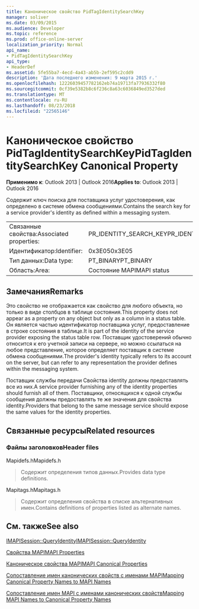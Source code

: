 ```yaml
---
title: Каноническое свойство PidTagIdentitySearchKey
manager: soliver
ms.date: 03/09/2015
ms.audience: Developer
ms.topic: reference
ms.prod: office-online-server
localization_priority: Normal
api_name:
- PidTagIdentitySearchKey
api_type:
- HeaderDef
ms.assetid: 5fe55ba7-4ecd-4a43-ab5b-2ef595c2cdd9
description: 'Дата последнего изменения: 9 марта 2015 г.'
ms.openlocfilehash: 12226039457782162eb74a19713fa77936332f80
ms.sourcegitcommit: 0cf39e5382b8c6f236c8a63c6036849ed3527ded
ms.translationtype: MT
ms.contentlocale: ru-RU
ms.lasthandoff: 08/23/2018
ms.locfileid: "22565146"
---
```

# <a name="pidtagidentitysearchkey-canonical-property"></a><span data-ttu-id="71b09-103">Каноническое свойство PidTagIdentitySearchKey</span><span class="sxs-lookup"><span data-stu-id="71b09-103">PidTagIdentitySearchKey Canonical Property</span></span>

  
  
<span data-ttu-id="71b09-104">**Применимо к**: Outlook 2013 | Outlook 2016</span><span class="sxs-lookup"><span data-stu-id="71b09-104">**Applies to**: Outlook 2013 | Outlook 2016</span></span> 
  
<span data-ttu-id="71b09-105">Содержит ключ поиска для поставщика услуг удостоверения, как определено в системе обмена сообщениями.</span><span class="sxs-lookup"><span data-stu-id="71b09-105">Contains the search key for a service provider's identity as defined within a messaging system.</span></span> 
  
|||
|:-----|:-----|
|<span data-ttu-id="71b09-106">Связанные свойства:</span><span class="sxs-lookup"><span data-stu-id="71b09-106">Associated properties:</span></span>  <br/> |<span data-ttu-id="71b09-107">PR_IDENTITY_SEARCH_KEY</span><span class="sxs-lookup"><span data-stu-id="71b09-107">PR_IDENTITY_SEARCH_KEY</span></span>  <br/> |
|<span data-ttu-id="71b09-108">Идентификатор:</span><span class="sxs-lookup"><span data-stu-id="71b09-108">Identifier:</span></span>  <br/> |<span data-ttu-id="71b09-109">0x3E05</span><span class="sxs-lookup"><span data-stu-id="71b09-109">0x3E05</span></span>  <br/> |
|<span data-ttu-id="71b09-110">Тип данных:</span><span class="sxs-lookup"><span data-stu-id="71b09-110">Data type:</span></span>  <br/> |<span data-ttu-id="71b09-111">PT_BINARY</span><span class="sxs-lookup"><span data-stu-id="71b09-111">PT_BINARY</span></span>  <br/> |
|<span data-ttu-id="71b09-112">Область:</span><span class="sxs-lookup"><span data-stu-id="71b09-112">Area:</span></span>  <br/> |<span data-ttu-id="71b09-113">Состояние MAPI</span><span class="sxs-lookup"><span data-stu-id="71b09-113">MAPI status</span></span>  <br/> |
   
## <a name="remarks"></a><span data-ttu-id="71b09-114">Замечания</span><span class="sxs-lookup"><span data-stu-id="71b09-114">Remarks</span></span>

<span data-ttu-id="71b09-115">Это свойство не отображается как свойство для любого объекта, но только в виде столбцов в таблице состояния.</span><span class="sxs-lookup"><span data-stu-id="71b09-115">This property does not appear as a property on any object but only as a column in a status table.</span></span> <span data-ttu-id="71b09-116">Он является частью идентификатор поставщика услуг, предоставление в строке состояния в таблице.</span><span class="sxs-lookup"><span data-stu-id="71b09-116">It is part of the identity of the service provider exposing the status table row.</span></span> <span data-ttu-id="71b09-117">Поставщик удостоверений обычно относится к его учетной записи на сервере, но можно ссылаться на любое представление, которое определяет поставщик в системе обмена сообщениями.</span><span class="sxs-lookup"><span data-stu-id="71b09-117">The provider's identity typically refers to its account on the server, but can refer to any representation the provider defines within the messaging system.</span></span> 
  
<span data-ttu-id="71b09-118">Поставщик службы передачи Свойства identity должны предоставлять все из них.</span><span class="sxs-lookup"><span data-stu-id="71b09-118">A service provider furnishing any of the identity properties should furnish all of them.</span></span> <span data-ttu-id="71b09-119">Поставщики, относящихся к одной службы сообщения должны предоставлять те же значения для свойства identity.</span><span class="sxs-lookup"><span data-stu-id="71b09-119">Providers that belong to the same message service should expose the same values for the identity properties.</span></span> 
  
## <a name="related-resources"></a><span data-ttu-id="71b09-120">Связанные ресурсы</span><span class="sxs-lookup"><span data-stu-id="71b09-120">Related resources</span></span>

### <a name="header-files"></a><span data-ttu-id="71b09-121">Файлы заголовков</span><span class="sxs-lookup"><span data-stu-id="71b09-121">Header files</span></span>

<span data-ttu-id="71b09-122">Mapidefs.h</span><span class="sxs-lookup"><span data-stu-id="71b09-122">Mapidefs.h</span></span>
  
> <span data-ttu-id="71b09-123">Содержит определения типов данных.</span><span class="sxs-lookup"><span data-stu-id="71b09-123">Provides data type definitions.</span></span>
    
<span data-ttu-id="71b09-124">Mapitags.h</span><span class="sxs-lookup"><span data-stu-id="71b09-124">Mapitags.h</span></span>
  
> <span data-ttu-id="71b09-125">Содержит определения свойства в списке альтернативных имен.</span><span class="sxs-lookup"><span data-stu-id="71b09-125">Contains definitions of properties listed as alternate names.</span></span>
    
## <a name="see-also"></a><span data-ttu-id="71b09-126">См. также</span><span class="sxs-lookup"><span data-stu-id="71b09-126">See also</span></span>



[<span data-ttu-id="71b09-127">IMAPISession::QueryIdentity</span><span class="sxs-lookup"><span data-stu-id="71b09-127">IMAPISession::QueryIdentity</span></span>](imapisession-queryidentity.md)


[<span data-ttu-id="71b09-128">Свойства MAPI</span><span class="sxs-lookup"><span data-stu-id="71b09-128">MAPI Properties</span></span>](mapi-properties.md)
  
[<span data-ttu-id="71b09-129">Каноническое свойства MAPI</span><span class="sxs-lookup"><span data-stu-id="71b09-129">MAPI Canonical Properties</span></span>](mapi-canonical-properties.md)
  
[<span data-ttu-id="71b09-130">Сопоставление имен канонических свойств с именами MAPI</span><span class="sxs-lookup"><span data-stu-id="71b09-130">Mapping Canonical Property Names to MAPI Names</span></span>](mapping-canonical-property-names-to-mapi-names.md)
  
[<span data-ttu-id="71b09-131">Сопоставление имен MAPI с именами канонических свойств</span><span class="sxs-lookup"><span data-stu-id="71b09-131">Mapping MAPI Names to Canonical Property Names</span></span>](mapping-mapi-names-to-canonical-property-names.md)


